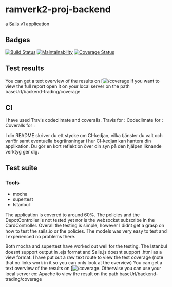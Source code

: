 # ramverk2-proj-backend

a [Sails v1](https://sailsjs.com) application


## Badges
[![Build Status](https://travis-ci.org/Edugolr/ramverk2-proj-backend.svg?branch=master)](https://travis-ci.org/Edugolr/ramverk2-proj-backend)
[![Maintainability](https://api.codeclimate.com/v1/badges/b36570f7afc13fa15cee/maintainability)](https://codeclimate.com/github/Edugolr/chai17Ramverk2/maintainability)
[![Coverage Status](https://coveralls.io/repos/github/Edugolr/chai17Ramverk2/badge.svg?branch=master)](https://coveralls.io/github/Edugolr/chai17Ramverk2?branch=master)

## Test results
You can get a text overview of the results on [![/coverage](/coverage)
If you want to view the full report open it on your local server on the path
baseUrl/backend-trading/coverage


## CI
I have used Travis codeclimate and coveralls.
Travis for :
Codeclimate for :
Coveralls for :

I din README skriver du ett stycke om CI-kedjan, vilka tjänster du valt och varför samt eventuella begränsningar i hur CI-kedjan kan hantera din applikation. Du gör en kort reflektion över din syn på den hjälpen liknande verktyg ger dig.

## Test suite
### Tools
* mocha
* supertest
* Istanbul

The application is covered to around 60%. The policies and the DepotController is not tested yet nor is the websocket subscribe in the CardController.
Overall the testing is simple, however I didnt get a grasp on how to test the sails.io or the policies. The models was very easy to test and I experienced no problems there.

Both mocha and supertest have worked out well for the testing.
The Istanbul doesnt support output in .ejs format and Sails.js doesnt support .html as a view format. I have put out a raw text route to view the test coverage (note that no links work in it so you can only look at the overview)
You can get a text overview of the results on [![/coverage](/coverage). Otherwise you can use your local server ex: Apache to view the result on the path
baseUrl/backend-trading/coverage
